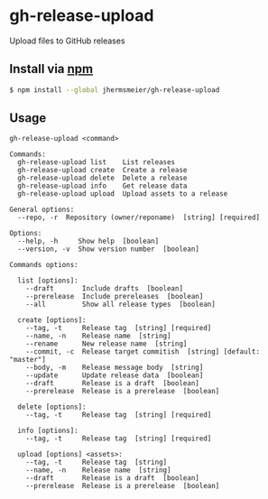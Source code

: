 # gh-release-upload
<!-- [![npm](https://img.shields.io/npm/v/gh-release-upload.svg?style=flat-square)](https://npmjs.com/package/gh-release-upload) -->
<!-- [![npm license](https://img.shields.io/npm/l/gh-release-upload.svg?style=flat-square)](https://npmjs.com/package/gh-release-upload) -->
<!-- [![npm downloads](https://img.shields.io/npm/dm/gh-release-upload.svg?style=flat-square)](https://npmjs.com/package/gh-release-upload) -->

Upload files to GitHub releases

## Install via [npm](https://npmjs.com)

```sh
$ npm install --global jhermsmeier/gh-release-upload
```

## Usage

```
gh-release-upload <command>

Commands:
  gh-release-upload list    List releases
  gh-release-upload create  Create a release
  gh-release-upload delete  Delete a release
  gh-release-upload info    Get release data
  gh-release-upload upload  Upload assets to a release

General options:
  --repo, -r  Repository (owner/reponame)  [string] [required]

Options:
  --help, -h     Show help  [boolean]
  --version, -v  Show version number  [boolean]

Commands options:

  list [options]:
    --draft       Include drafts  [boolean]
    --prerelease  Include prereleases  [boolean]
    --all         Show all release types  [boolean]

  create [options]:
    --tag, -t     Release tag  [string] [required]
    --name, -n    Release name  [string]
    --rename      New release name  [string]
    --commit, -c  Release target commitish  [string] [default: "master"]
    --body, -m    Release message body  [string]
    --update      Update release data  [boolean]
    --draft       Release is a draft  [boolean]
    --prerelease  Release is a prerelease  [boolean]

  delete [options]:
    --tag, -t     Release tag  [string] [required]

  info [options]:
    --tag, -t     Release tag  [string] [required]

  upload [options] <assets>:
    --tag, -t     Release tag  [string]
    --name, -n    Release name  [string]
    --draft       Release is a draft  [boolean]
    --prerelease  Release is a prerelease  [boolean]
```
